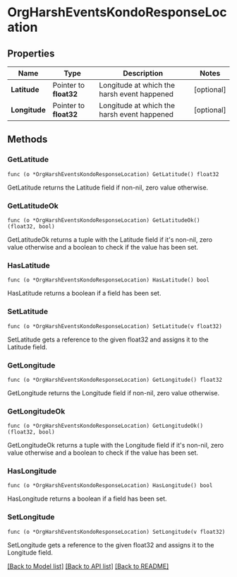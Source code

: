 # OrgHarshEventsKondoResponseLocation

## Properties

Name | Type | Description | Notes
------------ | ------------- | ------------- | -------------
**Latitude** | Pointer to **float32** | Longitude at which the harsh event happened | [optional] 
**Longitude** | Pointer to **float32** | Longitude at which the harsh event happened | [optional] 

## Methods

### GetLatitude

`func (o *OrgHarshEventsKondoResponseLocation) GetLatitude() float32`

GetLatitude returns the Latitude field if non-nil, zero value otherwise.

### GetLatitudeOk

`func (o *OrgHarshEventsKondoResponseLocation) GetLatitudeOk() (float32, bool)`

GetLatitudeOk returns a tuple with the Latitude field if it's non-nil, zero value otherwise
and a boolean to check if the value has been set.

### HasLatitude

`func (o *OrgHarshEventsKondoResponseLocation) HasLatitude() bool`

HasLatitude returns a boolean if a field has been set.

### SetLatitude

`func (o *OrgHarshEventsKondoResponseLocation) SetLatitude(v float32)`

SetLatitude gets a reference to the given float32 and assigns it to the Latitude field.

### GetLongitude

`func (o *OrgHarshEventsKondoResponseLocation) GetLongitude() float32`

GetLongitude returns the Longitude field if non-nil, zero value otherwise.

### GetLongitudeOk

`func (o *OrgHarshEventsKondoResponseLocation) GetLongitudeOk() (float32, bool)`

GetLongitudeOk returns a tuple with the Longitude field if it's non-nil, zero value otherwise
and a boolean to check if the value has been set.

### HasLongitude

`func (o *OrgHarshEventsKondoResponseLocation) HasLongitude() bool`

HasLongitude returns a boolean if a field has been set.

### SetLongitude

`func (o *OrgHarshEventsKondoResponseLocation) SetLongitude(v float32)`

SetLongitude gets a reference to the given float32 and assigns it to the Longitude field.


[[Back to Model list]](../README.md#documentation-for-models) [[Back to API list]](../README.md#documentation-for-api-endpoints) [[Back to README]](../README.md)


